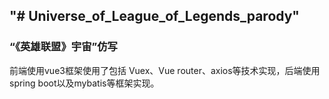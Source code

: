 ## "# Universe_of_League_of_Legends_parody" 

### “《英雄联盟》宇宙”仿写



前端使用vue3框架使用了包括 Vuex、Vue router、axios等技术实现，后端使用spring boot以及mybatis等框架实现。